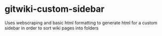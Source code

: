 # gitwiki-custom-sidebar
Uses webscraping and basic html formatting to generate html for a custom sidebar in order to sort wiki pages into folders
